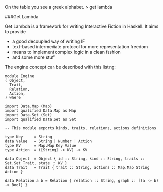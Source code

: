 On the table you see a greek alphabet.
\> get lambda

###Get Lambda

Get Lambda is a framework for writing Interactive Fiction in Haskell.
It aims to provide 
 + a good decoupled way of writing IF
 + text-based intermediate protocol for more representation freedom
 + means to implement complex logic in a clean fashion
 + and some more stuff

The engine concept can be described with this listing:

```
module Engine
( Object,
  Trait,
  Relation,
  Action,
) where

import Data.Map (Map)
import qualified Data.Map as Map
import Data.Set (Set)
import qualified Data.Set as Set

-- This module exports kinds, traits, relations, actions definitions

type Key     = String
data Value   = String | Number | Action
type KV      = Map.Map Key Value
type Action  = ([String] -> KV) -> KV

data Object  = Object { id :: String, kind :: String, traits :: Set.Set Trait, state :: KV }
data Trait   = Trait { trait :: String, actions :: Map.Map String Action }

data Relation a b = Relation { relation :: String, graph :: [(a -> b) -> Bool] }

```
